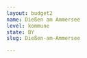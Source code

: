 ```yaml
---
layout: budget2
name: Dießen am Ammersee
level: kommune
state: BY
slug: Dießen-am-Ammersee

---
```



